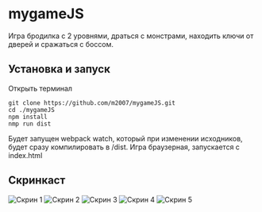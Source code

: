 # mygameJS
Игра бродилка с 2 уровнями, драться с монстрами, находить ключи от дверей и сражаться с боссом.

## Установка и запуск
Открыть терминал
```
git clone https://github.com/m2007/mygameJS.git
cd ./mygameJS
npm install
nmp run dist
```
Будет запущен webpack watch, который при изменении исходников, будет сразу компилировать в /dist. Игра браузерная, запускается с index.html

## Скринкаст

![Скрин 1](https://i.ibb.co/MGDG536/1.jpg)
![Скрин 2](https://i.ibb.co/gymwWmV/2.jpg)
![Скрин 3](https://i.ibb.co/2cSCKX4/3.jpg)
![Скрин 4](https://i.ibb.co/D8Jnm3b/4.jpg)
![Скрин 5](https://i.ibb.co/jHP6TSr/5.jpg)
